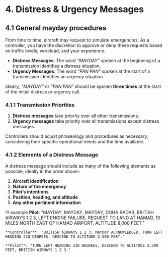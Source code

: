 # 4. Distress & Urgency Messages
## 4.1 General mayday procedures
From time to time, aircraft may request to simulate emergencies. As a controller, you have the discretion to approve or deny these requests based on traffic levels, workload, and your experience.  

- **Distress Messages**: The word *“MAYDAY”* spoken at the beginning of a transmission identifies a distress situation.  
- **Urgency Messages**: The word *“PAN PAN”* spoken at the start of a transmission identifies an urgency situation.  

Ideally, *“MAYDAY”* or *“PAN PAN”* should be spoken **three times** at the start of the initial distress or urgency call.  

### 4.1.1 Transmission Priorities  
1. **Distress messages** take priority over all other transmissions.  
2. **Urgency messages** take priority over all transmissions except distress messages.  

Controllers should adjust phraseology and procedures as necessary, considering their specific operational needs and the time available.  

### 4.1.2 Elements of a Distress Message  
A distress message should include as many of the following elements as possible, ideally in the order shown:  

1. **Aircraft identification**  
2. **Nature of the emergency**  
3. **Pilot’s intentions**  
4. **Position, heading, and altitude**  
5. **Any other pertinent information**  

!!! example
    **Pilot**: "MAYDAY, MAYDAY, MAYDAY, DOHA RADAR, BRITISH AIRWAYS 1 2 3, LEFT ENGINE FAILURE, REQUEST TO LAND AT HAMAD, 10 MILES NORTH EAST OF HAMAD AIRPORT, ALTITUDE 8,000 FEET."

    **Controller**: "BRITISH AIRWAYS 1 2 3, MAYDAY ACKNOWLEDGED, TURN LEFT HEADING 210 DEGREES, DESCEND TO ALTITUDE 2,500 FEET."

    **Pilot**: "TURN LEFT HEADING 210 DEGREES, DESCEND TO ALTITUDE 2,500 FEET, BRITISH AIRWAYS 1 2 3."
